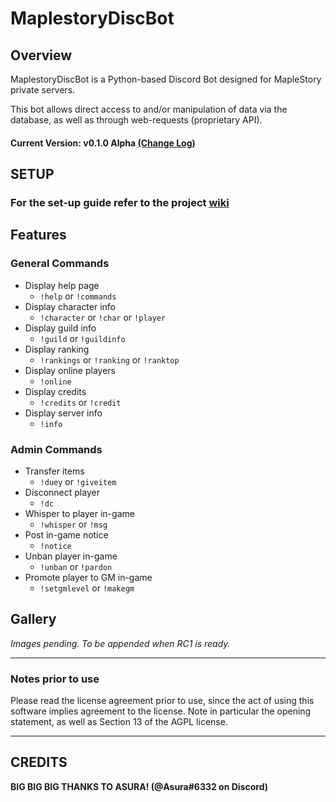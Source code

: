 # MaplestoryDiscBot


## Overview
  MaplestoryDiscBot is a Python-based Discord Bot designed for MapleStory private servers.
  
  This bot allows direct access to and/or manipulation of data via the database, as well as through web-requests (proprietary API).
  
  #### Current Version: v0.1.0 Alpha [(Change Log)](changelog.md)  

## SETUP
### For the set-up guide refer to the project [wiki](https://github.com/Descended/MaplestoryDiscBot/wiki/Setup)

## Features
### General Commands
  - Display help page
    - `!help` or `!commands`
  - Display character info
    - `!character` or `!char` or `!player`
  - Display guild info
    - `!guild` or `!guildinfo`
  - Display ranking
    - `!rankings` or `!ranking` or `!ranktop`
  - Display online players
    - `!online`
  - Display credits
    - `!credits` or `!credit`
  - Display server info
    - `!info`
  
### Admin Commands  
  - Transfer items
    - `!duey` or `!giveitem`
  - Disconnect player
    - `!dc`
  - Whisper to player in-game
    - `!whisper` or `!msg`
  - Post in-game notice
    - `!notice`
  - Unban player in-game
    - `!unban` or `!pardon`
  - Promote player to GM in-game
    - `!setgmlevel` or `!makegm`

## Gallery
*Images pending. To be appended when RC1 is ready.*

---

### Notes prior to use
Please read the license agreement prior to use, since the act of using this software implies agreement to the license. Note in particular the opening statement, as well as Section 13 of the AGPL license.

---
## CREDITS
**BIG BIG BIG THANKS TO ASURA! (@Asura#6332 on Discord)**
